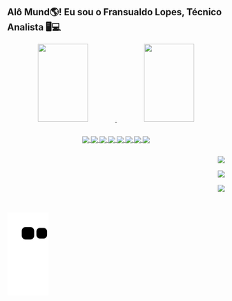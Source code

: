 ## Alô Mund🌎! Eu sou o Fransualdo Lopes, Técnico Analista 🖥️💻
<div align="center">
 <a href="https://github.com/Fransualdo-Lopes">
 <img height="180em" width="48%" src="https://github-readme-stats.vercel.app/api?username=Fransualdo-Lopes&show_icons=true&theme=tokyonight&include_all_commits=true&count_private=true"/>
 <img height="180em" width="48%" src="https://github-readme-stats.vercel.app/api/top-langs/?username=Fransualdo-Lopes&layout=compact&langs_count=7&theme=tokyonight"/> 
</div style="display: inline_block">
 
 ##
 
<div align="center">
<img align="center" width="4%" src="https://cdn.jsdelivr.net/gh/devicons/devicon/icons/linux/linux-original.svg" />      
<img align="center" width="4%" src="https://cdn.jsdelivr.net/gh/devicons/devicon/icons/vscode/vscode-original-wordmark.svg" />
<img align="center" width="4%" src="https://cdn.jsdelivr.net/gh/devicons/devicon/icons/cplusplus/cplusplus-original.svg" />
<img align="center" width="4%" src="https://cdn.jsdelivr.net/gh/devicons/devicon/icons/java/java-original.svg" />
<img align="center" width="4%" src="https://cdn.jsdelivr.net/gh/devicons/devicon/icons/python/python-original-wordmark.svg" />
<img align="center" width="4%" src="https://cdn.jsdelivr.net/gh/devicons/devicon/icons/html5/html5-original.svg" />
<img align="center" width="4%" src="https://cdn.jsdelivr.net/gh/devicons/devicon/icons/css3/css3-original.svg" />
<img align="center" width="4%" src="https://cdn.jsdelivr.net/gh/devicons/devicon/icons/php/php-original.svg" />    
</div style="display: inline_block">

##
 
<div align="right">
<a href="//api.whatsapp.com/send?phone=5591993057052&text=Ol%C3%A1%20Fransuado%2C%20encontrei%20seu%20contato%20pelo%20GitHub"><img src= "https://img.shields.io/badge/WhatsApp-25D366?style=for-the-badge&logo=whatsapp&logoColor=white"></a>
 
 <a href="https://www.linkedin.com/in/fransualdo-lopes-27ab2165/"><img src= "https://img.shields.io/badge/LinkedIn-0077B5?style=for-the-badge&logo=linkedin&logoColor=white"></a>
 
<a href=mailto:fransualdo.14@gmail.com><img src= "https://img.shields.io/badge/Gmail-D14836?style=for-the-badge&logo=gmail&logoColor=white"></a>
 
</div style="display: inline_block"><br> 
 

 ![Snake animation](https://github.com/Fransualdo-Lopes/Fransualdo-Lopes/blob/output/github-contribution-grid-snake.svg)

##

          

 
          
          
  
  
